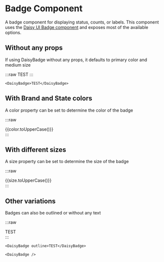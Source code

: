 <script setup lang="ts">
import {DaisyBadge, DaisyTab, DaisyTabs} from 'daisy-vue'
import {colorsBrand, colorsState, sizes} from 'daisy-vue/globals'
</script>

# Badge Component

A badge component for displaying status, counts, or labels. This component
uses the [Daisy UI Badge component](https://daisyui.com/components/badge/) and exposes most of the
available options.

## Without any props

If using DaisyBadge without any props, it defaults to primary color and medium size

<DaisyTabs>
<DaisyTab title="Preview">

:::raw
<DaisyBadge>TEST</DaisyBadge>
:::

</DaisyTab>
<DaisyTab title="Code">

```vue
<DaisyBadge>TEST</DaisyBadge>
```

</DaisyTab>
</DaisyTabs>

## With Brand and State colors

A color property can be set to determine the color of the badge

<DaisyTabs>
<DaisyTab title="Preview">

:::raw

<div class="grid grid-cols-5 gap-4">
<DaisyBadge v-for="color in [...colorsBrand, ...colorsState, 'ghost' ]" :key="color" :color="color">{{color.toUpperCase()}}</DaisyBadge>
</div>
:::

</DaisyTab>
<DaisyTab title="Code">

<template v-for="color in [...colorsBrand, ...colorsState, 'ghost']" :key="color">

```vue-vue
<DaisyBadge color="{{color}}">{{color.toUpperCase()}}</DaisyBadge>
```

</template>

</DaisyTab>
</DaisyTabs>

## With different sizes

A size property can be set to determine the size of the badge

<DaisyTabs>
<DaisyTab title="Preview">

:::raw

<div class="grid grid-cols-5 gap-4">
<DaisyBadge v-for="size in sizes" :key="size" :size="size">{{size.toUpperCase()}}</DaisyBadge>
</div>
:::

</DaisyTab>
<DaisyTab title="Code">

<template v-for="size in sizes" :key="size">

```vue-vue
<DaisyBadge size="{{size}}">{{size.toUpperCase()}}</DaisyBadge>
```

</template>

</DaisyTab>
</DaisyTabs>

## Other variations

Badges can also be outlined or without any text

<DaisyTabs>
<DaisyTab title="Preview">

:::raw

<div class="grid grid-cols-5 gap-4">
<DaisyBadge outline>TEST</DaisyBadge>
<DaisyBadge/>
</div>
:::

</DaisyTab>
<DaisyTab title="Code">

```vue
<DaisyBadge outline>TEST</DaisyBadge>
```

```vue
<DaisyBadge />
```

</DaisyTab>
</DaisyTabs>
